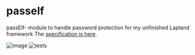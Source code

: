 # pasself
passElf- module to handle password protection for my unfinished Lapland framework
The [specification is here](https://github.com/UniBreakfast/lapland-js-spec#lapland-specification-vanilla-js-backend-framework).

![image](https://github.com/user-attachments/assets/c7c21ce9-00ef-4467-94e9-89d2fb068818)
![tests](https://github.com/user-attachments/assets/3e4106d7-4609-480f-8c71-dec53a7a189d)
